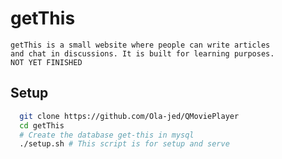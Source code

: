 # getThis
    getThis is a small website where people can write articles
    and chat in discussions. It is built for learning purposes.
    NOT YET FINISHED

## Setup

```bash
  git clone https://github.com/Ola-jed/QMoviePlayer
  cd getThis
  # Create the database get-this in mysql
  ./setup.sh # This script is for setup and serve
```
